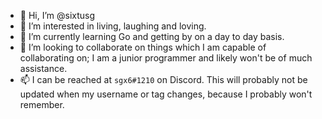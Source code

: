 - 👋 Hi, I’m @sixtusg
- 👀 I’m interested in living, laughing and loving.
- 🌱 I’m currently learning Go and getting by on a day to day basis.
- 💞️ I’m looking to collaborate on things which I am capable of collaborating on; I am a junior programmer and likely won't be of much assistance.
- 📫 I can be reached at `sgx6#1210` on Discord. This will probably not be updated when my username or tag changes, because I probably won't remember.

<!---
sixtusg/sixtusg is a ✨ special ✨ repository because its `README.md` (this file) appears on your GitHub profile.
You can click the Preview link to take a look at your changes.
--->

